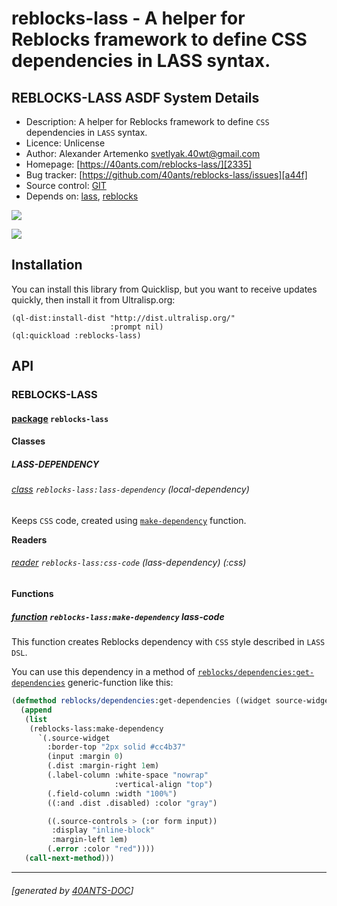 <a id="x-28REBLOCKS-LASS-DOCS-2FINDEX-3A-40README-2040ANTS-DOC-2FLOCATIVES-3ASECTION-29"></a>

# reblocks-lass - A helper for Reblocks framework to define CSS dependencies in LASS syntax.

<a id="reblocks-lass-asdf-system-details"></a>

## REBLOCKS-LASS ASDF System Details

* Description: A helper for Reblocks framework to define `CSS` dependencies in `LASS` syntax.
* Licence: Unlicense
* Author: Alexander Artemenko <svetlyak.40wt@gmail.com>
* Homepage: [https://40ants.com/reblocks-lass/][2335]
* Bug tracker: [https://github.com/40ants/reblocks-lass/issues][a44f]
* Source control: [GIT][293b]
* Depends on: [lass][7e98], [reblocks][184b]

[![](https://github-actions.40ants.com/40ants/reblocks-lass/matrix.svg?only=ci.run-tests)][3d0e]

![](http://quickdocs.org/badge/reblocks-lass.svg)

<a id="x-28REBLOCKS-LASS-DOCS-2FINDEX-3A-3A-40INSTALLATION-2040ANTS-DOC-2FLOCATIVES-3ASECTION-29"></a>

## Installation

You can install this library from Quicklisp, but you want to receive updates quickly, then install it from Ultralisp.org:

```
(ql-dist:install-dist "http://dist.ultralisp.org/"
                      :prompt nil)
(ql:quickload :reblocks-lass)
```
<a id="x-28REBLOCKS-LASS-DOCS-2FINDEX-3A-3A-40API-2040ANTS-DOC-2FLOCATIVES-3ASECTION-29"></a>

## API

<a id="x-28REBLOCKS-LASS-DOCS-2FINDEX-3A-3A-40REBLOCKS-LASS-3FPACKAGE-2040ANTS-DOC-2FLOCATIVES-3ASECTION-29"></a>

### REBLOCKS-LASS

<a id="x-28-23A-28-2813-29-20BASE-CHAR-20-2E-20-22REBLOCKS-LASS-22-29-20PACKAGE-29"></a>

#### [package](1870) `reblocks-lass`

<a id="x-28REBLOCKS-LASS-DOCS-2FINDEX-3A-3A-7C-40REBLOCKS-LASS-3FClasses-SECTION-7C-2040ANTS-DOC-2FLOCATIVES-3ASECTION-29"></a>

#### Classes

<a id="x-28REBLOCKS-LASS-DOCS-2FINDEX-3A-3A-40REBLOCKS-LASS-24LASS-DEPENDENCY-3FCLASS-2040ANTS-DOC-2FLOCATIVES-3ASECTION-29"></a>

##### LASS-DEPENDENCY

<a id="x-28REBLOCKS-LASS-3ALASS-DEPENDENCY-20CLASS-29"></a>

###### [class](8a79) `reblocks-lass:lass-dependency` (local-dependency)

Keeps `CSS` code, created using [`make-dependency`][e5b1] function.

**Readers**

<a id="x-28REBLOCKS-LASS-3ACSS-CODE-20-2840ANTS-DOC-2FLOCATIVES-3AREADER-20REBLOCKS-LASS-3ALASS-DEPENDENCY-29-29"></a>

###### [reader](1196) `reblocks-lass:css-code` (lass-dependency) (:css)

<a id="x-28REBLOCKS-LASS-DOCS-2FINDEX-3A-3A-7C-40REBLOCKS-LASS-3FFunctions-SECTION-7C-2040ANTS-DOC-2FLOCATIVES-3ASECTION-29"></a>

#### Functions

<a id="x-28REBLOCKS-LASS-3AMAKE-DEPENDENCY-20FUNCTION-29"></a>

##### [function](c858) `reblocks-lass:make-dependency` lass-code

This function creates Reblocks dependency with `CSS` style described in `LASS` `DSL`.

You can use this dependency in a method of [`reblocks/dependencies:get-dependencies`][0fcf] generic-function like this:

```lisp
(defmethod reblocks/dependencies:get-dependencies ((widget source-widget))
  (append
   (list
    (reblocks-lass:make-dependency
      `(.source-widget
        :border-top "2px solid #cc4b37"
        (input :margin 0)
        (.dist :margin-right 1em)
        (.label-column :white-space "nowrap"
                       :vertical-align "top")
        (.field-column :width "100%")
        ((:and .dist .disabled) :color "gray")

        ((.source-controls > (:or form input))
         :display "inline-block"
         :margin-left 1em)
        (.error :color "red"))))
   (call-next-method)))
```

[2335]: https://40ants.com/reblocks-lass/
[e5b1]: https://40ants.com/reblocks-lass/#x-28REBLOCKS-LASS-3AMAKE-DEPENDENCY-20FUNCTION-29
[0fcf]: https://40ants.com/reblocks/dependencies/#x-28REBLOCKS-2FDEPENDENCIES-3AGET-DEPENDENCIES-20GENERIC-FUNCTION-29
[293b]: https://github.com/40ants/reblocks-lass
[3d0e]: https://github.com/40ants/reblocks-lass/actions
[1870]: https://github.com/40ants/reblocks-lass/blob/d1ef70a3f7292589eee54505ede1e7a087cb0ed0/src/core.lisp#L1
[8a79]: https://github.com/40ants/reblocks-lass/blob/d1ef70a3f7292589eee54505ede1e7a087cb0ed0/src/core.lisp#L19
[1196]: https://github.com/40ants/reblocks-lass/blob/d1ef70a3f7292589eee54505ede1e7a087cb0ed0/src/core.lisp#L20
[c858]: https://github.com/40ants/reblocks-lass/blob/d1ef70a3f7292589eee54505ede1e7a087cb0ed0/src/core.lisp#L40
[a44f]: https://github.com/40ants/reblocks-lass/issues
[7e98]: https://quickdocs.org/lass
[184b]: https://quickdocs.org/reblocks

* * *
###### [generated by [40ANTS-DOC](https://40ants.com/doc/)]
